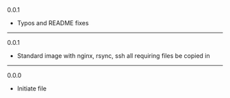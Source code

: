 0.0.1

* Typos and README fixes

---

0.0.1

* Standard image with nginx, rsync, ssh all requiring files be copied in

---

0.0.0

* Initiate file

